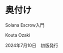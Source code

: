 # 奥付け

Solana Escrow入門

Kouta Ozaki

2024年7月10日　初版発行

<hr style="break-before: page; visibility: hidden; margin: 0px; padding: 0px; height: 1px;" />
<hr style="break-before: page; visibility: hidden; margin: 0px; padding: 0px; height: 1px;" />